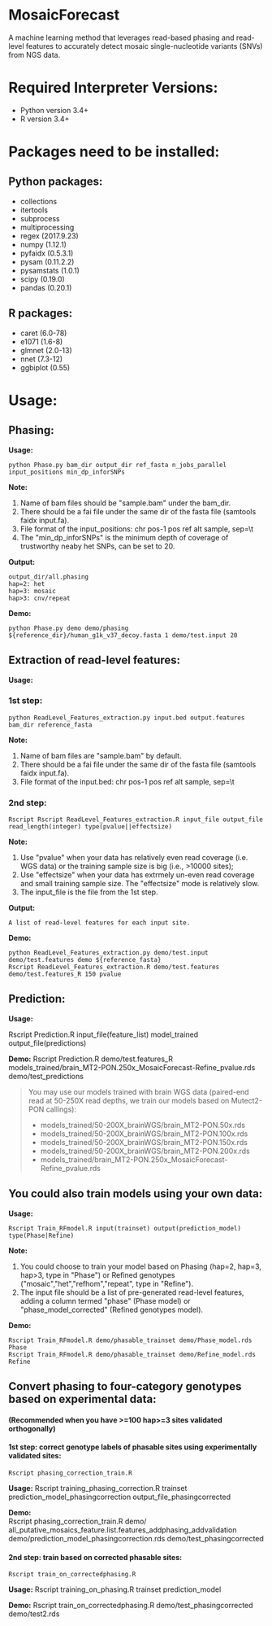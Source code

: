 # MosaicForecast
A machine learning method that leverages read-based phasing and read-level features to accurately detect mosaic single-nucleotide variants (SNVs) from NGS data.

# Required Interpreter Versions:
* Python version 3.4+
* R version 3.4+

# Packages need to be installed:
## Python packages:
* collections
* itertools
* subprocess
* multiprocessing
* regex (2017.9.23)
* numpy (1.12.1)
* pyfaidx (0.5.3.1)
* pysam (0.11.2.2)
* pysamstats (1.0.1)
* scipy (0.19.0)
* pandas (0.20.1)
## R packages:
* caret (6.0-78)
* e1071 (1.6-8)
* glmnet (2.0-13)
* nnet (7.3-12)
* ggbiplot (0.55)

# Usage:
## Phasing:
**Usage:** 

```
python Phase.py bam_dir output_dir ref_fasta n_jobs_parallel input_positions min_dp_inforSNPs
```

**Note:** 

1. Name of bam files should be "sample.bam" under the bam\_dir. 
2. There should be a fai file under the same dir of the fasta file (samtools faidx input.fa).
3. File format of the input\_positions: chr pos-1 pos ref alt sample, sep=\t 
4. The "min\_dp\_inforSNPs" is the minimum depth of coverage of trustworthy neaby het SNPs, can be set to 20.

**Output:**
```
output_dir/all.phasing
hap=2: het
hap=3: mosaic
hap>3: cnv/repeat
```

**Demo:**

```
python Phase.py demo demo/phasing ${reference_dir}/human_g1k_v37_decoy.fasta 1 demo/test.input 20
```

## Extraction of read-level features:
**Usage:**

### 1st step:
```
python ReadLevel_Features_extraction.py input.bed output.features bam_dir reference_fasta
```
**Note:**
1. Name of bam files are "sample.bam" by default.
2. There should be a fai file under the same dir of the fasta file (samtools faidx input.fa).
3. File format of the input.bed: chr pos-1 pos ref alt sample, sep=\t 

### 2nd step:
```
Rscript Rscript ReadLevel_Features_extraction.R input_file output_file read_length(integer) type(pvalue||effectsize)
```
**Note:**
1. Use "pvalue" when your data has relatively even read coverage (i.e. WGS data) or the training sample size is big (i.e., >10000 sites);
2. Use "effectsize" when your data has extrmely un-even read coverage and small training sample size. The "effectsize" mode is relatively slow.
3. The input\_file is the file from the 1st step.

**Output:**
```
A list of read-level features for each input site.
```
**Demo:**
```
python ReadLevel_Features_extraction.py demo/test.input demo/test.features demo ${reference_fasta}
Rscript ReadLevel_Features_extraction.R demo/test.features demo/test.features_R 150 pvalue 
```


## Prediction:

**Usage:**

Rscript Prediction.R input\_file(feature\_list) model\_trained output\_file(predictions)


**Demo:**
Rscript Prediction.R demo/test.features\_R models\_trained/brain\_MT2-PON.250x\_MosaicForecast-Refine\_pvalue.rds  demo/test\_predictions

> You may use our models trained with brain WGS data (paired-end read at 50-250X read depths, we train our models based on Mutect2-PON callings):
>
> * models\_trained/50-200X\_brainWGS/brain\_MT2-PON.50x.rds
> * models\_trained/50-200X\_brainWGS/brain\_MT2-PON.100x.rds
> * models\_trained/50-200X\_brainWGS/brain\_MT2-PON.150x.rds
> * models\_trained/50-200X\_brainWGS/brain\_MT2-PON.200x.rds
> * models\_trained/brain\_MT2-PON.250x\_MosaicForecast-Refine\_pvalue.rds

## You could also train models using your own data:
**Usage:**
```
Rscript Train_RFmodel.R input(trainset) output(prediction_model) type(Phase|Refine)
```
**Note:** 

1. You could choose to train your model based on Phasing (hap=2, hap=3, hap>3, type in "Phase") or Refined genotypes ("mosaic","het","refhom","repeat", type in "Refine").
2. The input file should be a list of pre-generated read-level features, adding a column termed "phase" (Phase model) or "phase\_model\_corrected" (Refined genotypes model). 


**Demo:**
```
Rscript Train_RFmodel.R demo/phasable_trainset demo/Phase_model.rds Phase
Rscript Train_RFmodel.R demo/phasable_trainset demo/Refine_model.rds Refine
```

## Convert phasing to four-category genotypes based on experimental data:

#### (Recommended when you have >=100 hap>=3 sites validated orthogonally)
#### 1st step: correct genotype labels of phasable sites using experimentally validated sites:
```
Rscript phasing_correction_train.R
```
**Usage:** Rscript training\_phasing\_correction.R trainset prediction\_model\_phasingcorrection output\_file\_phasingcorrected

**Demo:**\
Rscript phasing\_correction\_train.R demo/
all\_putative\_mosaics\_feature.list.features\_addphasing\_addvalidation demo/prediction\_model\_phasingcorrection.rds demo/test\_phasingcorrected


#### 2nd step: train based on corrected phasable sites:
```
Rscript train_on_correctedphasing.R
```
**Usage:** Rscript training\_on\_phasing.R trainset prediction\_model

**Demo:**
Rscript train\_on\_correctedphasing.R demo/test\_phasingcorrected demo/test2.rds


